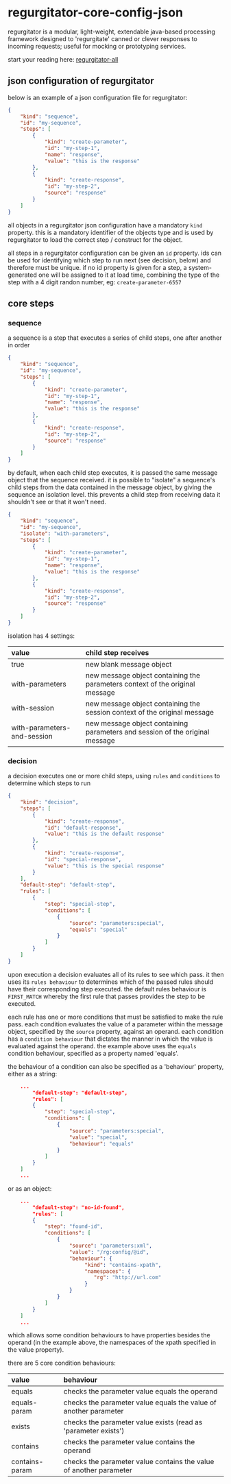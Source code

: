 # regurgitator-core-config-json

regurgitator is a modular, light-weight, extendable java-based processing framework designed to 'regurgitate' canned or clever responses to incoming requests; useful for mocking or prototyping services.

start your reading here: [regurgitator-all](http://github.com/talmeym/regurgitator-all#regurgitator)

## json configuration of regurgitator

below is an example of a json configuration file for regurgitator:

```json
{
    "kind": "sequence",
    "id": "my-sequence",
    "steps": [
        { 
            "kind": "create-parameter", 
            "id": "my-step-1", 
            "name": "response", 
            "value": "this is the response" 
        },
        { 
            "kind": "create-response", 
            "id": "my-step-2", 
            "source": "response" 
        }
    ]
}
```

all objects in a regurgitator json configuration have a mandatory ``kind`` property. this is a mandatory identifier of the objects type and is used by regurgitator to load the correct step / construct for the object.

all steps in a regurgitator configuration can be given an ``id`` property. ids can be used for identifying which step to run next (see decision, below) and therefore must be unique. if no id property is given for a step, a system-generated one will be assigned to it at load time, combining the type of the step with a 4 digit randon number, eg: ``create-parameter-6557``

## core steps

### sequence

a sequence is a step that executes a series of child steps, one after another in order

```json
{
    "kind": "sequence",
    "id": "my-sequence",
    "steps": [
        {
            "kind": "create-parameter",
            "id": "my-step-1",
            "name": "response",
            "value": "this is the response"
        },
        {
            "kind": "create-response",
            "id": "my-step-2",
            "source": "response"
        }
    ]
}
```

by default, when each child step executes, it is passed the same message object that the sequence received. it is possible to "isolate" a sequence's child steps from the data contained in the message object, by giving the sequence an isolation level. this prevents a child step from receiving data it shouldn't see or that it won't need.

```json
{
    "kind": "sequence",
    "id": "my-sequence",
    "isolate": "with-parameters", 
    "steps": [
        {
            "kind": "create-parameter",
            "id": "my-step-1",
            "name": "response",
            "value": "this is the response"
        },
        {
            "kind": "create-response",
            "id": "my-step-2",
            "source": "response"
        }
    ]
}
```

isolation has 4 settings:

| value | child step receives |
| :--- | :--- |
| true | new blank message object |
| with-parameters | new message object containing the parameters context of the original message |
| with-session | new message object containing the session context of the original message |
| with-parameters-and-session | new message object containing parameters and session of the original message |

### decision

a decision executes one or more child steps, using ``rules`` and ``conditions`` to determine which steps to run

```json
{
    "kind": "decision",
    "steps": [
        {
            "kind": "create-response",
            "id": "default-response",
            "value": "this is the default response"
        },
        {
            "kind": "create-response",
            "id": "special-response",
            "value": "this is the special response"
        }
    ],
    "default-step": "default-step",
    "rules": [
        {
            "step": "special-step",
            "conditions": [
                {
                    "source": "parameters:special",
                    "equals": "special"
                }
            ]
        }
    ]
}
```

upon execution a decision evaluates all of its rules to see which pass. it then uses its ``rules behaviour`` to determines which of the passed rules should have their corresponding step executed. the default rules behaviour is ``FIRST_MATCH`` whereby the first rule that passes provides the step to be executed.

each rule has one or more conditions that must be satisfied to make the rule pass. each condition evaluates the value of a parameter within the message object, specified by the ``source`` property, against an operand. each condition has a ``condition behaviour`` that dictates the manner in which the value is evaluated against the operand. the example above uses the ``equals`` condition behaviour, specified as a property named 'equals'.

the behaviour of a condition can also be specified as a 'behaviour' property, either as a string:

```json
	...
        "default-step": "default-step",
        "rules": [
	    {
	        "step": "special-step",
	        "conditions": [
	            {
	                "source": "parameters:special",
	                "value": "special",
	                "behaviour": "equals"
	            }
	        ]
	    }
	]
	...
```

or as an object:

```json
	...
        "default-step": "no-id-found",
        "rules": [
	    {
	        "step": "found-id",
	        "conditions": [
	            {
	                "source": "parameters:xml",
	                "value": "/rg:config/@id",
	                "behaviour": {
	                     "kind": "contains-xpath",
	                     "namespaces": {
	                     	"rg": "http://url.com"
	                     }
	                }
	            }
	        ]
	    }
	]
	...
```

which allows some condition behaviours to have properties besides the operand (in the example above, the namespaces of the xpath specified in the value property).

there are 5 core condition behaviours:

| value | behaviour |
| :--- | :--- |
| equals | checks the parameter value equals the operand |
| equals-param | checks the parameter value equals the value of another parameter |
| exists | checks the parameter value exists (read as 'parameter exists') |
| contains | checks the parameter value contains the operand |
| contains-param | checks the parameter value contains the value of another parameter |
